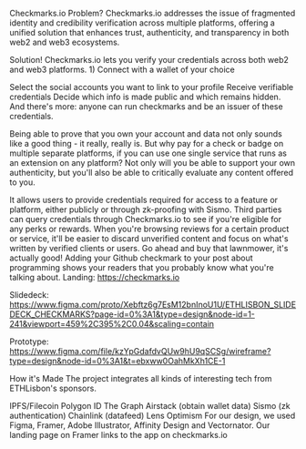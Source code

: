 Checkmarks.io
Problem?
Checkmarks.io addresses the issue of fragmented identity and credibility verification across multiple platforms, offering a unified solution that enhances trust, authenticity, and transparency in both web2 and web3 ecosystems.

Solution!
Checkmarks.io lets you verify your credentials across both web2 and web3 platforms. 1) Connect with a wallet of your choice

Select the social accounts you want to link to your profile
Receive verifiable credentials
Decide which info is made public and which remains hidden.
And there's more: anyone can run checkmarks and be an issuer of these credentials.

Being able to prove that you own your account and data not only sounds like a good thing - it really, really is. But why pay for a check or badge on multiple separate platforms, if you can use one single service that runs as an extension on any platform? Not only will you be able to support your own authenticity, but you'll also be able to critically evaluate any content offered to you.

It allows users to provide credentials required for access to a feature or platform, either publicly or through zk-proofing with Sismo.
Third parties can query credentials through Checkmarks.io to see if you're eligible for any perks or rewards.
When you're browsing reviews for a certain product or service, it'll be easier to discard unverified content and focus on what's written by verified clients or users. Go ahead and buy that lawnmower, it's actually good!
Adding your Github checkmark to your post about programming shows your readers that you probably know what you're talking about.
Landing:
https://checkmarks.io

Slidedeck:
https://www.figma.com/proto/Xebftz6g7EsM12bnInoU1U/ETHLISBON_SLIDEDECK_CHECKMARKS?page-id=0%3A1&type=design&node-id=1-241&viewport=459%2C395%2C0.04&scaling=contain

Prototype:
https://www.figma.com/file/kzYpGdafdvQUw9hU9qSCSg/wireframe?type=design&node-id=0%3A1&t=ebxww0OahMkXh1CE-1

How it's Made
The project integrates all kinds of interesting tech from ETHLisbon's sponsors.

IPFS/Filecoin
Polygon ID
The Graph
Airstack (obtain wallet data)
Sismo (zk authentication)
Chainlink (datafeed)
Lens
Optimism
For our design, we used Figma, Framer, Adobe Illustrator, Affinity Design and Vectornator. Our landing page on Framer links to the app on checkmarks.io
